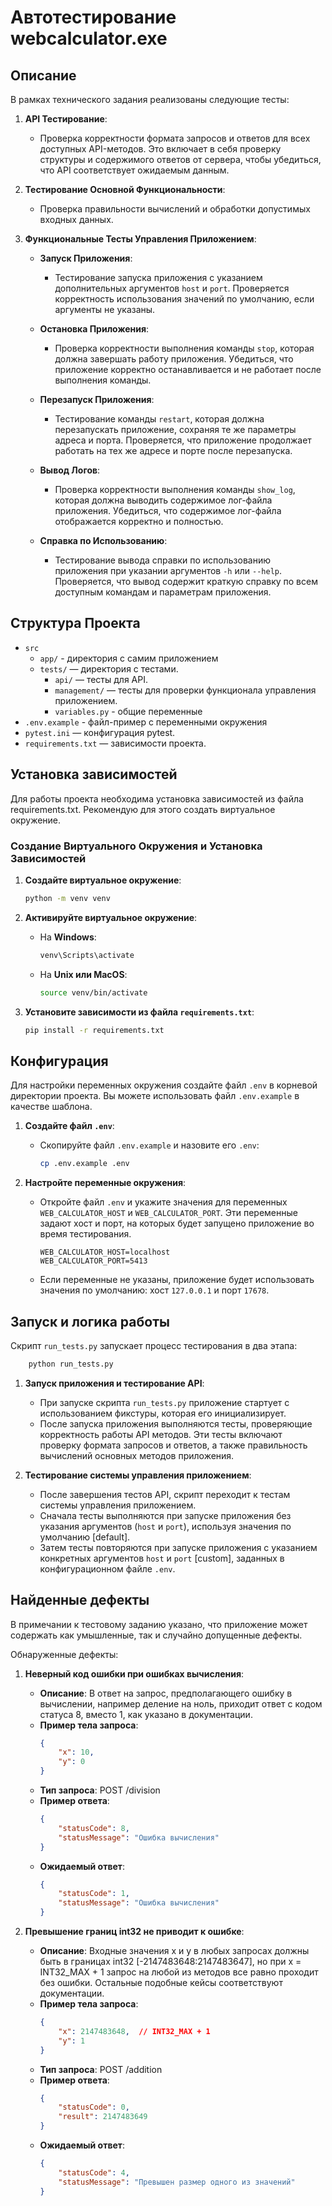 # Автотестирование webcalculator.exe

## Описание

В рамках технического задания реализованы следующие тесты:

1. **API Тестирование**:
   - Проверка корректности формата запросов и ответов для всех доступных API-методов. Это включает в себя проверку структуры и содержимого ответов от сервера, чтобы убедиться, что API соответствует ожидаемым данным.

2. **Тестирование Основной Функциональности**:
   - Проверка правильности вычислений и обработки допустимых входных данных. 

3. **Функциональные Тесты Управления Приложением**:
   - **Запуск Приложения**:
     - Тестирование запуска приложения с указанием дополнительных аргументов `host` и `port`. Проверяется корректность использования значений по умолчанию, если аргументы не указаны. 


   - **Остановка Приложения**:
     - Проверка корректности выполнения команды `stop`, которая должна завершать работу приложения. Убедиться, что приложение корректно останавливается и не работает после выполнения команды.

   - **Перезапуск Приложения**:
     - Тестирование команды `restart`, которая должна перезапускать приложение, сохраняя те же параметры адреса и порта. Проверяется, что приложение продолжает работать на тех же адресе и порте после перезапуска.

   - **Вывод Логов**:
     - Проверка корректности выполнения команды `show_log`, которая должна выводить содержимое лог-файла приложения. Убедиться, что содержимое лог-файла отображается корректно и полностью.

   - **Справка по Использованию**:
     - Тестирование вывода справки по использованию приложения при указании аргументов `-h` или `--help`. Проверяется, что вывод содержит краткую справку по всем доступным командам и параметрам приложения.

## Структура Проекта
- `src`
    - `app/` - директория с самим приложением
    - `tests/` — директория с тестами.
        - `api/` — тесты для API.
        - `management/` — тесты для проверки функционала управления приложением.
        - `variables.py` - общие переменные
- `.env.example` - файл-пример с переменными окружения
- `pytest.ini` — конфигурация pytest.
- `requirements.txt` — зависимости проекта.

## Установка зависимостей

Для работы проекта необходима установка зависимостей из файла requirements.txt. Рекомендую для этого создать виртуальное окружение.

### Создание Виртуального Окружения и Установка Зависимостей

1. **Создайте виртуальное окружение**:

     ```bash
     python -m venv venv
     ```

2. **Активируйте виртуальное окружение**:
   - На **Windows**:
     ```bash
     venv\Scripts\activate
     ```
   - На **Unix или MacOS**:
     ```bash
     source venv/bin/activate
     ```

3. **Установите зависимости из файла `requirements.txt`**:

     ```bash
     pip install -r requirements.txt
     ```

## Конфигурация

Для настройки переменных окружения создайте файл `.env` в корневой директории проекта. Вы можете использовать файл `.env.example` в качестве шаблона.

1. **Создайте файл `.env`**:
   - Скопируйте файл `.env.example` и назовите его `.env`:
     ```bash
     cp .env.example .env
     ```

2. **Настройте переменные окружения**:
   - Откройте файл `.env` и укажите значения для переменных `WEB_CALCULATOR_HOST` и `WEB_CALCULATOR_PORT`. Эти переменные задают хост и порт, на которых будет запущено приложение во время тестирования.
     ```env
     WEB_CALCULATOR_HOST=localhost
     WEB_CALCULATOR_PORT=5413
     ```

   - Если переменные не указаны, приложение будет использовать значения по умолчанию: хост `127.0.0.1` и порт `17678`.
  
## Запуск и логика работы

Скрипт `run_tests.py` запускает процесс тестирования в два этапа:

  ```bash
      python run_tests.py
  ```
    

1. **Запуск приложения и тестирование API**:
   - При запуске скрипта `run_tests.py` приложение стартует с использованием фикстуры, которая его инициализирует.
   - После запуска приложения выполняются тесты, проверяющие корректность работы API методов. Эти тесты включают проверку формата запросов и ответов, а также правильность вычислений основных методов приложения.

2. **Тестирование системы управления приложением**:
   - После завершения тестов API, скрипт переходит к тестам системы управления приложением.
   - Сначала тесты выполняются при запуске приложения без указания аргументов (`host` и `port`), используя значения по умолчанию [default].
   - Затем тесты повторяются при запуске приложения с указанием конкретных аргументов `host` и `port` [custom], заданных в конфигурационном файле `.env`.

## Найденные дефекты

В примечании к тестовому заданию указано, что приложение может содержать как умышленные, так и случайно допущенные дефекты.

Обнаруженные дефекты:


1. **Неверный код ошибки при ошибках вычисления**:
   - **Описание**: В ответ на запрос, предполагающего ошибку в вычислении, например деление на ноль, приходит ответ с кодом статуса 8, вместо 1, как указано в документации.
   - **Пример тела запроса**:
     ```json
     {
         "x": 10,
         "y": 0
     }
     ```
   - **Тип запроса**: POST /division
   - **Пример ответа**:
     ```json
     {
         "statusCode": 8,
         "statusMessage": "Ошибка вычисления"
     }
     ```
   - **Ожидаемый ответ**:
     ```json
     {
         "statusCode": 1,
         "statusMessage": "Ошибка вычисления"
     }
     ```

2. **Превышение границ int32 не приводит к ошибке**:
   - **Описание**: Входные значения x и y в любых запросах должны быть в границах int32 [-2147483648:2147483647], но при x = INT32_MAX + 1 запрос на любой из методов все равно проходит без ошибки. Остальные подобные кейсы соответствуют документации.
   - **Пример тела запроса**:
     ```json
     {
         "x": 2147483648,  // INT32_MAX + 1
         "y": 1
     }
     ```
   - **Тип запроса**: POST /addition
   - **Пример ответа**:
     ```json
     {
         "statusCode": 0,
         "result": 2147483649
     }
     ```
   - **Ожидаемый ответ**:
     ```json
     {
         "statusCode": 4,
         "statusMessage": "Превышен размер одного из значений"
     }
     ```
  


